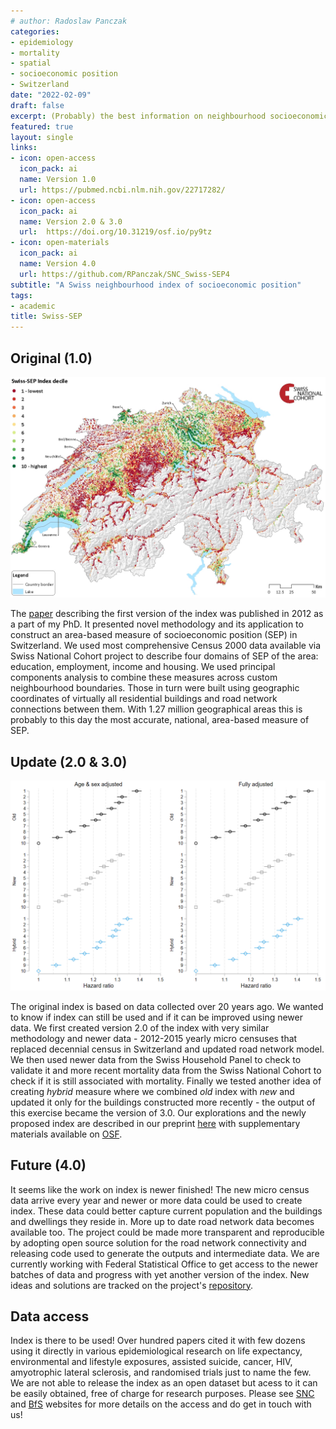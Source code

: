 ```yaml
---
# author: Radoslaw Panczak
categories:
- epidemiology
- mortality
- spatial
- socioeconomic position
- Switzerland
date: "2022-02-09"
draft: false
excerpt: (Probably) the best information on neighbourhood socioeconomic position in Switzerland.
featured: true
layout: single
links:
- icon: open-access
  icon_pack: ai
  name: Version 1.0
  url: https://pubmed.ncbi.nlm.nih.gov/22717282/
- icon: open-access
  icon_pack: ai
  name: Version 2.0 & 3.0
  url:  https://doi.org/10.31219/osf.io/py9tz 
- icon: open-materials
  icon_pack: ai
  name: Version 4.0
  url: https://github.com/RPanczak/SNC_Swiss-SEP4
subtitle: "A Swiss neighbourhood index of socioeconomic position"
tags:
- academic
title: Swiss-SEP
---
```


## Original (1.0)

![Swiss-SEP 1.0](sep1.png)

The [paper](https://pubmed.ncbi.nlm.nih.gov/22717282/) describing the first version of the index was published in 2012 as a part of my PhD. It presented novel methodology and its application to construct an area-based measure of socioeconomic position (SEP) in Switzerland. We used most comprehensive Census 2000 data available via Swiss National Cohort project to describe four domains of SEP of the area: education, employment, income and housing. We used principal components analysis to combine these measures across custom neighbourhood boundaries. Those in turn were built using geographic coordinates of virtually all residential buildings and road network connections between them. With 1.27 million geographical areas this is probably to this day the most accurate, national, area-based measure of SEP. 

## Update (2.0 & 3.0)

![Swiss-SEP 2.0 & 3.0](sep3.png)

The original index is based on data collected over 20 years ago. We wanted to know if index can still be used and if it can be improved using newer data. We first created version 2.0 of the index with very similar methodology and newer data - 2012-2015 yearly micro censuses that replaced decennial census in Switzerland and updated road network model. We then used newer data from the Swiss Household Panel to check to validate it and more recent mortality data from the Swiss National Cohort to check if it is still associated with mortality. Finally we tested another idea of creating *hybrid* measure where we combined *old* index with *new* and updated it only for the buildings constructed more recently - the output of this exercise became the version of 3.0. Our explorations and the newly proposed index are described in our preprint [here](https://osf.io/r8hz7/) with supplementary materials available on [OSF](https://osf.io/ncw9s/). 

## Future (4.0)

It seems like the work on index is newer finished! The new micro census data arrive every year and newer or more data could be used to create index. These data could better capture current population and the buildings and dwellings they reside in. More up to date road network data becomes available too. The project could be made more transparent and reproducible by adopting open source solution for the road network connectivity and releasing code used to generate the outputs and intermediate data. We are currently working with Federal Statistical Office to get access to the newer batches of data and progress with yet another version of the index. New ideas and solutions are tracked on the project's [repository](https://github.com/RPanczak/SNC_Swiss-SEP4/). 

## Data access

Index is there to be used! Over hundred papers cited it with few dozens using it directly in various epidemiological research on life expectancy, environmental and lifestyle exposures, assisted suicide, cancer, HIV, amyotrophic lateral sclerosis, and randomised trials just to name the few. We are not able to release the index as an open dataset but acess to it can be easily obtained, free of charge for research purposes. Please see  [SNC](https://www.swissnationalcohort.ch/data-and-access/) and [BfS](https://www.bfs.admin.ch/bfs/en/home/statistics/population/surveys/snc.html) websites for more details on the access and do get in touch with us!  
